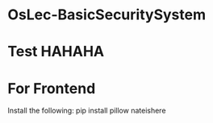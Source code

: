 # OsLec-BasicSecuritySystem
# Test HAHAHA
# For Frontend
Install the following:
pip install pillow
nateishere